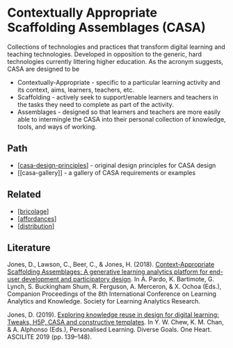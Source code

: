 # Contextually Appropriate Scaffolding Assemblages (CASA)

Collections of technologies and practices that transform digital learning and teaching technologies. Developed in opposition to the generic, hard technologies currently littering higher education. As the acronym suggests, CASA are designed to be 
- Contextually-Appropriate - specific to a particular learning activity and its context, aims, learners, teachers, etc.
- Scaffolding - actively seek to support/enable learners and teachers in the tasks they need to complete as part of the activity.
- Assemblages - designed so that learners and teachers are more easily able to intermingle the CASA into their personal collection of knowledge, tools, and ways of working.

## Path

- [[casa-design-principles]] - original design principles for CASA design
- [[casa-gallery]] - a gallery of CASA requirements or examples

## Related

- [[bricolage]]
- [[affordances]]
- [[distribution]]

## Literature

Jones, D., Lawson, C., Beer, C., & Jones, H. (2018). [Context-Appropriate Scaffolding Assemblages: A generative learning analytics platform for end-user development and participatory design](http://djon.es/blog/2018/02/02/context-appropriate-scaffolding-assemblages-a-generative-learning-analytics-platform-for-end-user-development-and-participatory-design/). In A. Pardo, K. Bartimote, G. Lynch, S. Buckingham Shum, R. Ferguson, A. Merceron, & X. Ochoa (Eds.), Companion Proceedings of the 8th International Conference on Learning Analytics and Knowledge. Society for Learning Analytics Research.

Jones, D. (2019). [Exploring knowledge reuse in design for digital learning: Tweaks, H5P, CASA and constructive templates](https://djon.es/blog/2019/08/08/exploring-knowledge-reuse-in-design-for-digital-learning-tweaks-h5p-constructive-templates-and-casa/). In Y. W. Chew, K. M. Chan, & A. Alphonso (Eds.), Personalised Learning. Diverse Goals. One Heart. ASCILITE 2019 (pp. 139–148).

[//begin]: # "Autogenerated link references for markdown compatibility"
[casa-design-principles]: CASA/casa-design-principles "Design principles for Context-Appropriate Scaffolding Assemblages (CASA)"
[bricolage]: bricolage "Bricolage"
[affordances]: affordances "Affordances"
[distribution]: distribution "Distribution"
[//end]: # "Autogenerated link references"